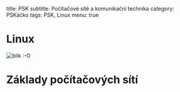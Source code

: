 title: PSK
subtitle: Počítačové sítě a komunikační technika
category: PSKáčko 
tags: PSK, Linux
menu: true


Linux
========

![blik :-O]({static}/images/matrix.jpg)


Základy počítačových sítí
============================



